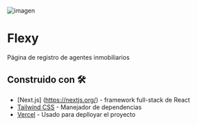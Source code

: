 ![imagen](index.jpg)

# Flexy
Página de registro de agentes inmobiliarios

## Construido con 🛠️
* [Next.js] (https://nextjs.org/) - framework full-stack de React
* [Tailwind CSS](https://tailwindcss.com/) - Manejador de dependencias
* [Vercel](https://vercel.com/) - Usado para deplloyar el proyecto

